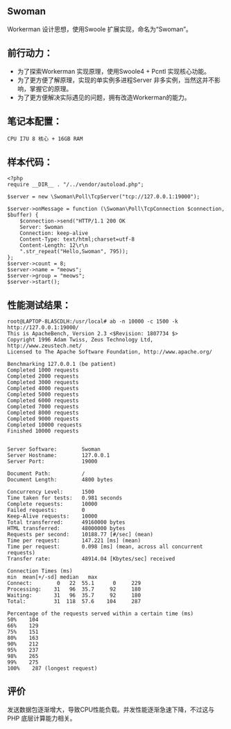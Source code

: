 ## Swoman

Workerman 设计思想，使用Swoole 扩展实现，命名为“Swoman”。

## 前行动力：
- 为了探索Workerman 实现原理，使用Swoole4 + Pcntl 实现核心功能。
- 为了更方便了解原理，实现的单实例多进程Server 非多实例，当然这并不影响，掌握它的原理。
- 为了更方便解决实际遇见的问题，拥有改造Workerman的能力。

## 笔记本配置：
    CPU I7U 8 核心 + 16GB RAM
## 样本代码：
    <?php
    require __DIR__ . "/../vendor/autoload.php";
    
    $server = new \Swoman\Poll\TcpServer("tcp://127.0.0.1:19000");
    
    $server->onMessage = function (\Swoman\Poll\TcpConnection $connection, $buffer) {
        $connection->send("HTTP/1.1 200 OK
        Server: Swoman
        Connection: keep-alive
        Content-Type: text/html;charset=utf-8
        Content-Length: 12\r\n
        ".str_repeat("Hello,Swoman", 795));
    };
    $server->count = 8; 
    $server->name = "meows";
    $server->group = "meows";
    $server->start();

## 性能测试结果：

    root@LAPTOP-8LA5CDLH:/usr/local# ab -n 10000 -c 1500 -k http://127.0.0.1:19000/
    This is ApacheBench, Version 2.3 <$Revision: 1807734 $>
    Copyright 1996 Adam Twiss, Zeus Technology Ltd, http://www.zeustech.net/
    Licensed to The Apache Software Foundation, http://www.apache.org/
    
    Benchmarking 127.0.0.1 (be patient)
    Completed 1000 requests
    Completed 2000 requests
    Completed 3000 requests
    Completed 4000 requests
    Completed 5000 requests
    Completed 6000 requests
    Completed 7000 requests
    Completed 8000 requests
    Completed 9000 requests
    Completed 10000 requests
    Finished 10000 requests
    
    
    Server Software:        Swoman
    Server Hostname:        127.0.0.1
    Server Port:            19000
    
    Document Path:          /
    Document Length:        4800 bytes
    
    Concurrency Level:      1500
    Time taken for tests:   0.981 seconds
    Complete requests:      10000
    Failed requests:        0
    Keep-Alive requests:    10000
    Total transferred:      49160000 bytes
    HTML transferred:       48000000 bytes
    Requests per second:    10188.77 [#/sec] (mean)
    Time per request:       147.221 [ms] (mean)
    Time per request:       0.098 [ms] (mean, across all concurrent requests)
    Transfer rate:          48914.04 [Kbytes/sec] received
    
    Connection Times (ms)
    min  mean[+/-sd] median   max
    Connect:        0   22  55.1      0     229
    Processing:    31   96  35.7     92     180
    Waiting:       31   96  35.7     92     180
    Total:         31  118  57.6    104     287
    
    Percentage of the requests served within a certain time (ms)
    50%    104
    66%    129
    75%    151
    80%    163
    90%    212
    95%    237
    98%    265
    99%    275
    100%    287 (longest request)

评价
---- 
发送数据包逐渐增大，导致CPU性能负载。并发性能逐渐急速下降，不过这与PHP 底层计算能力相关。

